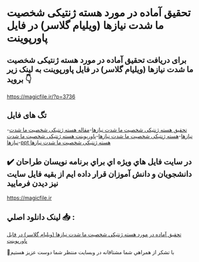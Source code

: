 # تحقیق آماده در مورد هسته ژنتیکی شخصیت ما شدت نیازها (ویلیام گلاسر) در فایل پاورپوینت

## برای دریافت تحقیق آماده در مورد هسته ژنتیکی شخصیت ما شدت نیازها (ویلیام گلاسر) در فایل پاورپوینت به لینک زیر بروید 👇

https://magicfile.ir/?p=3736

## تگ های فایل

-[تحقیق هسته ژنتیکی شخصیت ما شدت نیازها](https://magicfile.ir/product/%d8%aa%d8%ad%d9%82%db%8c%d9%82-%d9%87%d8%b3%d8%aa%d9%87-%da%98%d9%86%d8%aa%db%8c%da%a9%db%8c-%d8%b4%d8%ae%d8%b5%db%8c%d8%aa-%d9%85%d8%a7-%d8%b4%d8%af%d8%aa-%d9%86%db%8c%d8%a7%d8%b2%d9%87%d8%a7-%d9%be%d8%a7%d9%88%d8%b1%d9%be%d9%88%db%8c%d9%86%d8%aa/)-[مقاله هسته ژنتیکی شخصیت ما شدت نیازها](https://magicfile.ir/product/%d8%aa%d8%ad%d9%82%db%8c%d9%82-%d9%87%d8%b3%d8%aa%d9%87-%da%98%d9%86%d8%aa%db%8c%da%a9%db%8c-%d8%b4%d8%ae%d8%b5%db%8c%d8%aa-%d9%85%d8%a7-%d8%b4%d8%af%d8%aa-%d9%86%db%8c%d8%a7%d8%b2%d9%87%d8%a7-%d9%be%d8%a7%d9%88%d8%b1%d9%be%d9%88%db%8c%d9%86%d8%aa/)-[هسته ژنتیکی شخصیت ما شدت نیازها](https://magicfile.ir/product/%d8%aa%d8%ad%d9%82%db%8c%d9%82-%d9%87%d8%b3%d8%aa%d9%87-%da%98%d9%86%d8%aa%db%8c%da%a9%db%8c-%d8%b4%d8%ae%d8%b5%db%8c%d8%aa-%d9%85%d8%a7-%d8%b4%d8%af%d8%aa-%d9%86%db%8c%d8%a7%d8%b2%d9%87%d8%a7-%d9%be%d8%a7%d9%88%d8%b1%d9%be%d9%88%db%8c%d9%86%d8%aa/)-[پاورپوینت هسته ژنتیکی شخصیت ما شدت نیازها](https://magicfile.ir/product/%d8%aa%d8%ad%d9%82%db%8c%d9%82-%d9%87%d8%b3%d8%aa%d9%87-%da%98%d9%86%d8%aa%db%8c%da%a9%db%8c-%d8%b4%d8%ae%d8%b5%db%8c%d8%aa-%d9%85%d8%a7-%d8%b4%d8%af%d8%aa-%d9%86%db%8c%d8%a7%d8%b2%d9%87%d8%a7-%d9%be%d8%a7%d9%88%d8%b1%d9%be%d9%88%db%8c%d9%86%d8%aa/)-[ppt هسته ژنتیکی شخصیت ما شدت نیازها](https://magicfile.ir/product/%d8%aa%d8%ad%d9%82%db%8c%d9%82-%d9%87%d8%b3%d8%aa%d9%87-%da%98%d9%86%d8%aa%db%8c%da%a9%db%8c-%d8%b4%d8%ae%d8%b5%db%8c%d8%aa-%d9%85%d8%a7-%d8%b4%d8%af%d8%aa-%d9%86%db%8c%d8%a7%d8%b2%d9%87%d8%a7-%d9%be%d8%a7%d9%88%d8%b1%d9%be%d9%88%db%8c%d9%86%d8%aa/)

## ✔️ در سايت فايل هاي ويژه اي براي برنامه نويسان طراحان دانشجويان و دانش آموزان قرار داده ايم از بقيه فايل سايت نيز ديدن فرماييد

https://magicfile.ir


## لينک دانلود اصلي 📥 :

[تحقیق آماده در مورد هسته ژنتیکی شخصیت ما شدت نیازها (ویلیام گلاسر) در فایل پاورپوینت](https://magicfile.ir/product/%d8%aa%d8%ad%d9%82%db%8c%d9%82-%d9%87%d8%b3%d8%aa%d9%87-%da%98%d9%86%d8%aa%db%8c%da%a9%db%8c-%d8%b4%d8%ae%d8%b5%db%8c%d8%aa-%d9%85%d8%a7-%d8%b4%d8%af%d8%aa-%d9%86%db%8c%d8%a7%d8%b2%d9%87%d8%a7-%d9%be%d8%a7%d9%88%d8%b1%d9%be%d9%88%db%8c%d9%86%d8%aa/) 


🙏با تشکر از همراهي شما مشتاقانه در وبسایت منتظر شما دوست عزیز هستیم

